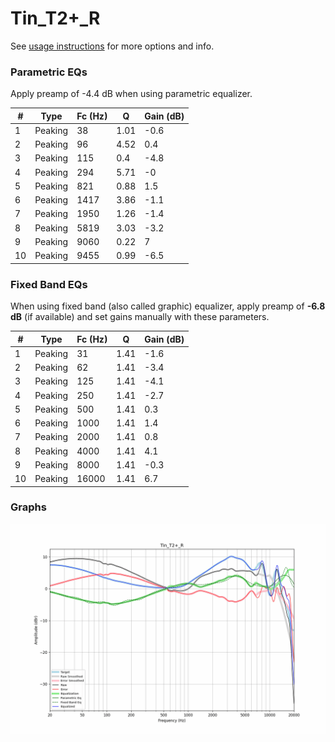 # Tin_T2+_R
See [usage instructions](https://github.com/jaakkopasanen/AutoEq#usage) for more options and info.

### Parametric EQs
Apply preamp of -4.4 dB when using parametric equalizer.

|   # | Type    |   Fc (Hz) |    Q |   Gain (dB) |
|-----|---------|-----------|------|-------------|
|   1 | Peaking |        38 | 1.01 |        -0.6 |
|   2 | Peaking |        96 | 4.52 |         0.4 |
|   3 | Peaking |       115 | 0.4  |        -4.8 |
|   4 | Peaking |       294 | 5.71 |        -0   |
|   5 | Peaking |       821 | 0.88 |         1.5 |
|   6 | Peaking |      1417 | 3.86 |        -1.1 |
|   7 | Peaking |      1950 | 1.26 |        -1.4 |
|   8 | Peaking |      5819 | 3.03 |        -3.2 |
|   9 | Peaking |      9060 | 0.22 |         7   |
|  10 | Peaking |      9455 | 0.99 |        -6.5 |

### Fixed Band EQs
When using fixed band (also called graphic) equalizer, apply preamp of **-6.8 dB** (if available) and set gains manually with these parameters.

|   # | Type    |   Fc (Hz) |    Q |   Gain (dB) |
|-----|---------|-----------|------|-------------|
|   1 | Peaking |        31 | 1.41 |        -1.6 |
|   2 | Peaking |        62 | 1.41 |        -3.4 |
|   3 | Peaking |       125 | 1.41 |        -4.1 |
|   4 | Peaking |       250 | 1.41 |        -2.7 |
|   5 | Peaking |       500 | 1.41 |         0.3 |
|   6 | Peaking |      1000 | 1.41 |         1.4 |
|   7 | Peaking |      2000 | 1.41 |         0.8 |
|   8 | Peaking |      4000 | 1.41 |         4.1 |
|   9 | Peaking |      8000 | 1.41 |        -0.3 |
|  10 | Peaking |     16000 | 1.41 |         6.7 |

### Graphs
![](./Tin_T2+_R.png)
